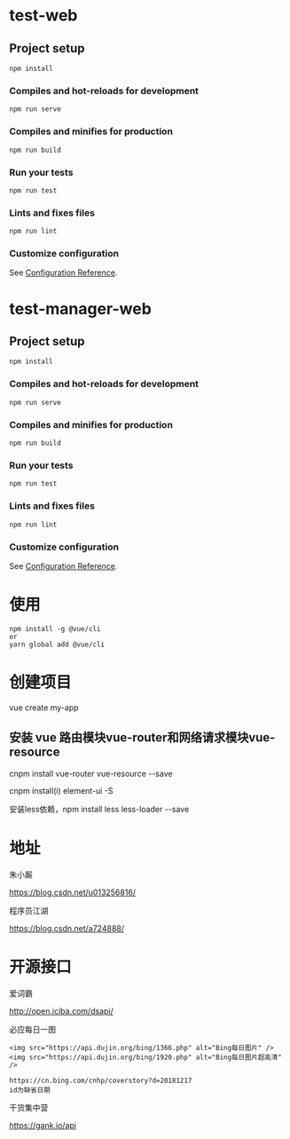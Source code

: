 # test-web

## Project setup
```
npm install
```

### Compiles and hot-reloads for development
```
npm run serve
```

### Compiles and minifies for production
```
npm run build
```

### Run your tests
```
npm run test
```

### Lints and fixes files
```
npm run lint
```

### Customize configuration
See [Configuration Reference](https://cli.vuejs.org/config/).

# test-manager-web

## Project setup
```
npm install
```

### Compiles and hot-reloads for development
```
npm run serve
```

### Compiles and minifies for production
```
npm run build
```

### Run your tests
```
npm run test
```

### Lints and fixes files
```
npm run lint
```

### Customize configuration
See [Configuration Reference](https://cli.vuejs.org/config/).

# 使用
```shell
npm install -g @vue/cli
or
yarn global add @vue/cli
```
# 创建项目
vue create my-app

## 安装 vue 路由模块vue-router和网络请求模块vue-resource
cnpm install vue-router vue-resource --save

cnpm install(i) element-ui -S

安装less依赖，npm install less less-loader --save

# 地址 #

朱小厮

https://blog.csdn.net/u013256816/

程序员江湖

https://blog.csdn.net/a724888/





# 开源接口

爱词霸

http://open.iciba.com/dsapi/

必应每日一图
```
<img src="https://api.dujin.org/bing/1366.php" alt="Bing每日图片" />
<img src="https://api.dujin.org/bing/1920.php" alt="Bing每日图片超高清" />

https://cn.bing.com/cnhp/coverstory?d=20181217
id为缺省日期
```
干货集中营

https://gank.io/api
